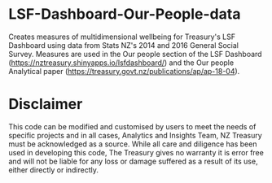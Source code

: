 # LSF-Dashboard-Our-People-data
Creates measures of multidimensional wellbeing for Treasury's LSF Dashboard using data from Stats NZ's 2014 and 2016 General Social Survey. Measures are used in the Our people section of the LSF Dashboard (https://nztreasury.shinyapps.io/lsfdashboard/) and the Our people Analytical paper (https://treasury.govt.nz/publications/ap/ap-18-04).

# Disclaimer
This code can be modified and customised by users to meet the needs of specific projects and in all cases, Analytics and Insights Team, NZ Treasury must be acknowledged as a source. While all care and diligence has been used in developing this code, The Treasury gives no warranty it is error free and will not be liable for any loss or damage suffered as a result of its use, either directly or indirectly.
